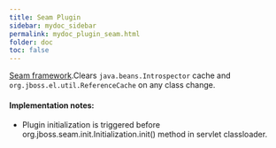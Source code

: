 ```yaml
---
title: Seam Plugin
sidebar: mydoc_sidebar
permalink: mydoc_plugin_seam.html
folder: doc
toc: false
---
```


[Seam framework](http://seamframework.org/).Clears `java.beans.Introspector` cache and `org.jboss.el.util.ReferenceCache` on any class change.


#### Implementation notes:
* Plugin initialization is triggered before org.jboss.seam.init.Initialization.init() method in servlet classloader.
